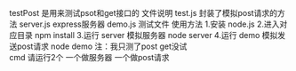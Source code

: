 testPost 是用来测试psot和get接口的
文件说明 
		test.js 封装了模拟post请求的方法
		server.js	express服务器
		demo.js	测试文件
使用方法 
		1.安装 node.js
		2.进入对应目录 npm install
		3.运行 server 模拟服务器 node server
		4.运行 demo 模拟发送post请求 node demo
		注：我只测了post get没试  
			cmd 请运行2个 一个做服务器 一个做post请求